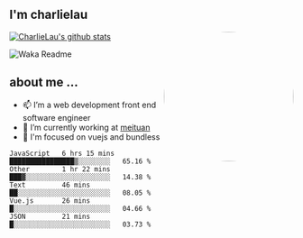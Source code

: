 
<h2>I'm charlielau</h2>
<img align='right' style="border-radius:50%" src="https://avatars1.githubusercontent.com/u/44078251?s=460&u=6b4f1c257663e44063b0b6a21c9c94f45bcfdcc7&v=4" width="230">

[![CharlieLau's github stats](https://github-readme-stats.vercel.app/api?username=charlielau)](https://github.com/charlielau/github-readme-stats)


![Waka Readme](https://github.com/CharlieLau/charlielau/workflows/Waka%20Readme/badge.svg)

## about me ...
- 📫 I’m a web development front end software engineer
- 🔭 I’m currently working at  <a href="https://www.meituan.com">meituan</a>
- 🔭 I'm focused on vuejs and bundless

<!-- <p align="center">
  <a href="https://github.com/charlielau" class="rich-diff-level-one">
    <img src="https://github-readme-stats.vercel.app/api?username=charlielau&title_color=333&text_color=777" alt="CharlieLau" >
  </a>
</p> -->

<!--START_SECTION:waka-->
```text
JavaScript   6 hrs 15 mins   ████████████████▒░░░░░░░░   65.16 % 
Other        1 hr 22 mins    ███▓░░░░░░░░░░░░░░░░░░░░░   14.38 % 
Text         46 mins         ██░░░░░░░░░░░░░░░░░░░░░░░   08.05 % 
Vue.js       26 mins         █░░░░░░░░░░░░░░░░░░░░░░░░   04.66 % 
JSON         21 mins         █░░░░░░░░░░░░░░░░░░░░░░░░   03.73 % 
```
<!--END_SECTION:waka-->
